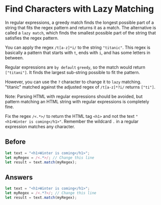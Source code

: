 # Find Characters with Lazy Matching
In regular expressions, a greedy match finds the longest possible part of a string that fits the regex pattern and returns it as a match. 
The alternative is called a `lazy match`, which finds the smallest possible part of the string that satisfies the regex pattern.

You can apply the regex `/t[a-z]*i/` to the string `"titanic"`. 
This regex is basically a pattern that starts with `t`, ends with `i`, and has some letters in between.

Regular expressions are `by default` `greedy`, so the match would return `["titani"]`. 
It finds the largest sub-string possible to fit the pattern.

However, you can use the `?` character to change it to `lazy` matching. 
"titanic" matched against the adjusted regex of `/t[a-z]*?i/` returns `["ti"]`.

Note: Parsing HTML with regular expressions should be avoided, but pattern matching an HTML string with regular expressions is completely fine.

Fix the regex `/<.*>/` to return the HTML tag `<h1>` and not the text `"<h1>Winter is coming</h1>"`. 
Remember the wildcard `.` in a regular expression matches any character.

## Before
```javascript
let text = "<h1>Winter is coming</h1>";
let myRegex = /<.*>/; // Change this line
let result = text.match(myRegex);
```

## Answers
```javascript
let text = "<h1>Winter is coming</h1>";
let myRegex = /<.*?>/; // Change this line
let result = text.match(myRegex);
```


